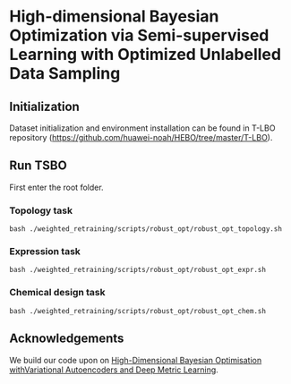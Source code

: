 # High-dimensional Bayesian Optimization via Semi-supervised Learning with Optimized Unlabelled Data Sampling

## Initialization

Dataset initialization and environment installation can be found in T-LBO repository (https://github.com/huawei-noah/HEBO/tree/master/T-LBO).

## Run TSBO

First enter the root folder.

### Topology task

```shell
bash ./weighted_retraining/scripts/robust_opt/robust_opt_topology.sh
```

### Expression task

```shell
bash ./weighted_retraining/scripts/robust_opt/robust_opt_expr.sh
```

### Chemical design task

```shell
bash ./weighted_retraining/scripts/robust_opt/robust_opt_chem.sh
```

## Acknowledgements

We build our code upon on [High-Dimensional Bayesian Optimisation withVariational Autoencoders and Deep Metric Learning](https://arxiv.org/abs/2106.03609).
